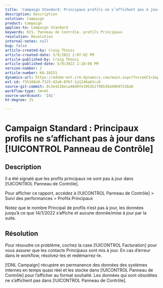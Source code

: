 ```yaml
---
title: 'Campaign Standard: Principaux profils ne s’affichant pas à jour dans [!UICONTROL Panneau de Contrôle]'
description: Description
solution: Campaign
product: Campaign
applies-to: Campaign Standard
keywords: KCS, Panneau de Contrôle, profils Principaux
resolution: Resolution
internal-notes: null
bug: false
article-created-by: Craig Thonis
article-created-date: 5/9/2022 2:07:02 PM
article-published-by: Craig Thonis
article-published-date: 5/9/2022 2:18:08 PM
version-number: 2
article-number: KA-18151
dynamics-url: https://adobe-ent.crm.dynamics.com/main.aspx?forceUCI=1&pagetype=entityrecord&etn=knowledgearticle&id=3f406c4a-a1cf-ec11-a7b5-00224809c196
exl-id: f55168a9-f325-42a8-8fb7-1a1146ab3cc6
source-git-commit: 0c3e421beca46d9fe1952b1f98538a50697216a0
workflow-type: tm+mt
source-wordcount: '141'
ht-degree: 2%

---
```


# Campaign Standard : Principaux profils ne s’affichant pas à jour dans [!UICONTROL Panneau de Contrôle]

## Description


Il a été signalé que les profils principaux ne sont pas à jour dans [!UICONTROL Panneau de Contrôle].

Pour afficher ce rapport, accédez à [!UICONTROL Panneau de Contrôle] > Suivi des performances > Profils Principaux

Notez que le nombre Principal de profils n’est pas à jour, les données jusqu’à ce que 14/1/2022 s’affiche et aucune donnée/mise à jour par la suite.


## Résolution


Pour résoudre ce problème, cochez la case [!UICONTROL Facturation] pour vous assurer que les contacts Principaux sont mis à jour. En cas d’erreur dans le workflow, résolvez-les et redémarrez-le.

[!DNL Campaign] récupère en permanence des données des systèmes internes en temps quasi réel et les stocke dans [!UICONTROL Panneau de Contrôle] pour l’afficher au format souhaité. Les données qui sont obsolètes ne s’affichent pas dans [!UICONTROL Panneau de Contrôle].
